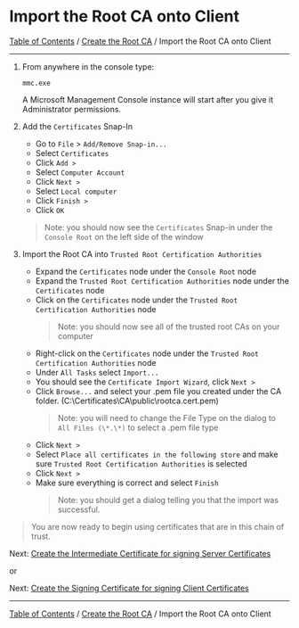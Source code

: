# Import the Root CA onto Client

[Table of Contents](../../../README.md#table-of-contents) / [Create the Root CA](README.md) / Import the Root CA onto Client

---------------------------------------------------------------------------------------

1. From anywhere in the console type:

       mmc.exe

   A Microsoft Management Console instance will start after you give it Administrator permissions.

2. Add the `Certificates` Snap-In

   * Go to `File` > `Add/Remove Snap-in...`
   * Select `Certificates`
   * Click `Add >`
   * Select `Computer Account`
   * Click `Next >`
   * Select `Local computer`
   * Click `Finish >`
   * Click `OK`

   > Note: you should now see the `Certificates` Snap-in under the `Console Root` on the left side of the window

3. Import the Root CA into `Trusted Root Certification Authorities`

   * Expand the `Certificates` node under the `Console Root` node
   * Expand the `Trusted Root Certification Authorities` node under the `Certificates` node
   * Click on the `Certificates` node under the `Trusted Root Certification Authorities` node
     > Note: you should now see all of the trusted root CAs on your computer
   * Right-click on the `Certificates` node under the `Trusted Root Certification Authorities` node
   * Under `All Tasks` select `Import...`
   * You should see the `Certificate Import Wizard`, click `Next >`
   * Click `Browse...` and select your .pem file you created under the CA folder. (C:\Certificates\CA\public\rootca.cert.pem)
     > Note: you will need to change the File Type on the dialog to `All Files (\*.\*)` to select a .pem file type
   * Click `Next >`
   * Select `Place all certificates in the following store` and make sure `Trusted Root Certification Authorities` is selected
   * Click `Next >`
   * Make sure everything is correct and select `Finish`
     > Note: you should get a dialog telling you that the import was successful.

> You are now ready to begin using certificates that are in this chain of trust.

Next: [Create the Intermediate Certificate for signing Server Certificates](Intermediate/README.md)

or

Next: [Create the Signing Certificate for signing Client Certificates](Signing/README.md)

---------------------------------------------------------------------------------------

[Table of Contents](../../../README.md#table-of-contents) / [Create the Root CA](README.md) / Import the Root CA onto Client